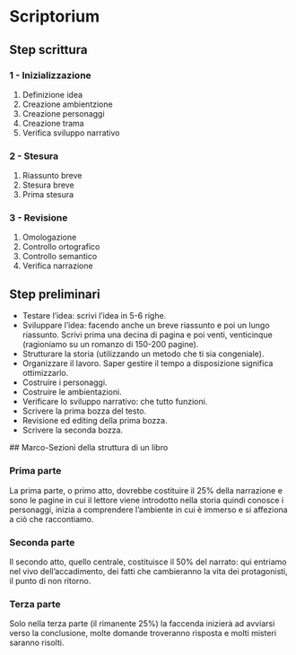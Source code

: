 # Scriptorium

## Step scrittura

### 1 - Inizializzazione

1. Definizione idea
2. Creazione ambientzione
3. Creazione personaggi
4. Creazione trama
5. Verifica sviluppo narrativo

### 2 - Stesura

1. Riassunto breve
2. Stesura breve
3. Prima stesura

### 3 - Revisione

1. Omologazione
2. Controllo ortografico
3. Controllo semantico
4. Verifica narrazione

## Step preliminari

- Testare l’idea: scrivi l’idea in 5-6 righe.
- Sviluppare l’idea: facendo anche un breve riassunto e poi un lungo riassunto. Scrivi prima una decina di pagina e poi venti, venticinque (ragioniamo su un romanzo di 150-200 pagine).
- Strutturare la storia (utilizzando un metodo che ti sia congeniale).
- Organizzare il lavoro. Saper gestire il tempo a disposizione significa ottimizzarlo.
- Costruire i personaggi.
- Costruire le ambientazioni.
- Verificare lo sviluppo narrativo: che tutto funzioni.
- Scrivere la prima bozza del testo.
- Revisione ed editing della prima bozza.
- Scrivere la seconda bozza.

## Marco-Sezioni della struttura di un libro

### Prima parte
La prima parte, o primo atto, dovrebbe costituire il 25% della narrazione e sono le pagine in cui il lettore viene introdotto nella storia quindi conosce i personaggi, inizia a comprendere l’ambiente in cui è immerso e si affeziona a ciò che raccontiamo.

### Seconda parte
Il secondo atto, quello centrale, costituisce il 50% del narrato: qui entriamo nel vivo dell’accadimento, dei fatti che cambieranno la vita dei protagonisti, il punto di non ritorno.

### Terza parte
Solo nella terza parte (il rimanente 25%) la faccenda inizierà ad avviarsi verso la conclusione, molte domande troveranno risposta e molti misteri saranno risolti.
